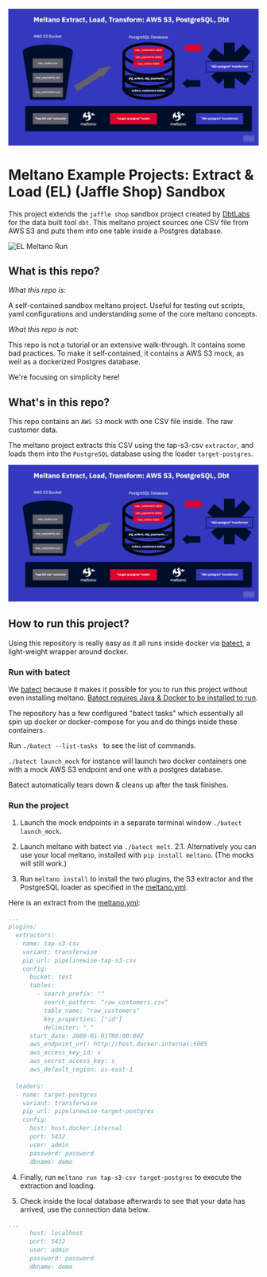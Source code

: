 
![EL Meltano Diagram](el_meltano_diagram.jpg)

# Meltano Example Projects: Extract & Load (EL) (Jaffle Shop) Sandbox
This project extends the ```jaffle shop``` sandbox project created by [DbtLabs](https://github.com/dbt-labs/jaffle_shop) for the data built tool ```dbt```. This meltano project sources one CSV file from AWS S3 and puts them into one table inside a Postgres database.

![EL Meltano Run](Meltano_EL.gif)

## What is this repo?
_What this repo is:_

A self-contained sandbox meltano project. Useful for testing out scripts, yaml configurations and understanding some of the core meltano concepts.

_What this repo is not:_

This repo is not a tutorial or an extensive walk-through. It contains some bad practices. To make it self-contained, it contains a AWS S3 mock, as well as a dockerized Postgres database. 

We're focusing on simplicity here!

## What's in this repo?
This repo contains an ```AWS S3``` mock with one CSV file inside. The raw customer data.

The meltano project extracts this CSV using the tap-s3-csv ```extractor```, and loads them into the ```PostgreSQL``` database using
the loader ```target-postgres```.

![EL Meltano Diagram](el_meltano_diagram.jpg)

## How to run this project?
Using this repository is really easy as it all runs inside docker via [batect](https://batect.dev/), a light-weight wrapper around docker. 

### Run with batect
We [batect](https://batect.dev/) because it makes it possible for you to run this project without even installing meltano. [Batect requires Java & Docker to be installed to run](https://batect.dev/docs/getting-started/requirements). 

The repository has a few configured "batect tasks" which essentially all spin up docker or docker-compose for you and do things inside these containers.

Run  ```./batect --list-tasks ``` to see the list of commands.

```./batect launch_mock``` for instance will launch two docker containers one with a mock AWS S3 endpoint and one with a postgres database.

Batect automatically tears down & cleans up after the task finishes.

### Run the project

1. Launch the mock endpoints in a separate terminal window ```./batect launch_mock```.

2. Launch meltano with batect via ```./batect melt```.
2.1. Alternatively you can use your local meltano, installed with ```pip install meltano```. (The mocks will still work.)

3. Run ```meltano install``` to install the two plugins, the S3 extractor and the PostgreSQL loader as specified in the [meltano.yml](new_project/meltano.yml).

Here is an extract from the [meltano.yml](new_project/meltano.yml):

```yaml
...
plugins:
  extractors:
  - name: tap-s3-csv
    variant: transferwise
    pip_url: pipelinewise-tap-s3-csv
    config:
      bucket: test
      tables:
        - search_prefix: ""
          search_pattern: "raw_customers.csv"
          table_name: "raw_customers"
          key_properties: ["id"]
          delimiter: ","
      start_date: 2000-01-01T00:00:00Z
      aws_endpoint_url: http://host.docker.internal:5005
      aws_access_key_id: s
      aws_secret_access_key: s
      aws_default_region: us-east-1

  loaders:
  - name: target-postgres
    variant: transferwise
    pip_url: pipelinewise-target-postgres
    config:
      host: host.docker.internal
      port: 5432
      user: admin
      password: password
      dbname: demo
```

4. Finally, run ```meltano run tap-s3-csv target-postgres``` to execute the extraction and loading. 

5. Check inside the local database afterwards to see that your data has arrived, use the connection data below.

```yaml
...
      host: localhost
      port: 5432
      user: admin
      password: password
      dbname: demo
```

